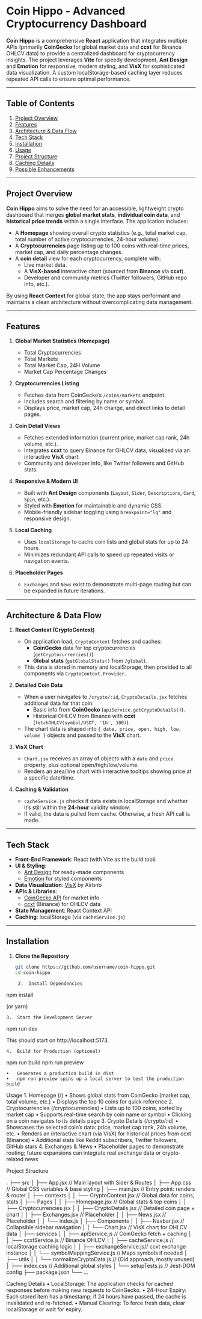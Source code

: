 # Coin Hippo - Advanced Cryptocurrency Dashboard

**Coin Hippo** is a comprehensive **React** application that integrates multiple APIs (primarily **CoinGecko** for global market data and **ccxt** for Binance OHLCV data) to provide a centralized dashboard for cryptocurrency insights. The project leverages **Vite** for speedy development, **Ant Design** and **Emotion** for responsive, modern styling, and **VisX** for sophisticated data visualization. A custom localStorage-based caching layer reduces repeated API calls to ensure optimal performance.

---

## Table of Contents
1. [Project Overview](#project-overview)  
2. [Features](#features)  
3. [Architecture & Data Flow](#architecture--data-flow)  
4. [Tech Stack](#tech-stack)  
5. [Installation](#installation)  
6. [Usage](#usage)  
7. [Project Structure](#project-structure)  
8. [Caching Details](#caching-details)  
9. [Possible Enhancements](#possible-enhancements)

---

## Project Overview

**Coin Hippo** aims to solve the need for an accessible, lightweight crypto dashboard that merges **global market stats**, **individual coin data**, and **historical price trends** within a single interface. The application includes:

- A **Homepage** showing overall crypto statistics (e.g., total market cap, total number of active cryptocurrencies, 24-hour volume).
- A **Cryptocurrencies** page listing up to 100 coins with real-time prices, market cap, and daily percentage changes.
- A **coin detail** view for each cryptocurrency, complete with:
  - Live market data.
  - A **VisX-based** interactive chart (sourced from **Binance** via **ccxt**).
  - Developer and community metrics (Twitter followers, GitHub repo info, etc.).

By using **React Context** for global state, the app stays performant and maintains a clean architecture without overcomplicating data management.

---

## Features

1. **Global Market Statistics (Homepage)**  
   - Total Cryptocurrencies  
   - Total Markets  
   - Total Market Cap, 24H Volume  
   - Market Cap Percentage Changes  

2. **Cryptocurrencies Listing**  
   - Fetches data from CoinGecko’s `/coins/markets` endpoint.  
   - Includes search and filtering by name or symbol.  
   - Displays price, market cap, 24h change, and direct links to detail pages.

3. **Coin Detail Views**  
   - Fetches extended information (current price, market cap rank, 24h volume, etc.).  
   - Integrates **ccxt** to query Binance for OHLCV data, visualized via an interactive **VisX** chart.  
   - Community and developer info, like Twitter followers and GitHub stats.

4. **Responsive & Modern UI**  
   - Built with **Ant Design** components (`Layout`, `Sider`, `Descriptions`, `Card`, `Spin`, etc.).  
   - Styled with **Emotion** for maintainable and dynamic CSS.  
   - Mobile-friendly sidebar toggling using `breakpoint="lg"` and responsive design.

5. **Local Caching**  
   - Uses `localStorage` to cache coin lists and global stats for up to 24 hours.  
   - Minimizes redundant API calls to speed up repeated visits or navigation events.

6. **Placeholder Pages**  
   - `Exchanges` and `News` exist to demonstrate multi-page routing but can be expanded in future iterations.

---

## Architecture & Data Flow

1. **React Context (CryptoContext)**  
   - On application load, `CryptoContext` fetches and caches:
     - **CoinGecko** data for top cryptocurrencies (`getCryptocurrencies()`).
     - **Global stats** (`getGlobalStats()` from `/global`).
   - This data is stored in memory and localStorage, then provided to all components via `CryptoContext.Provider`.

2. **Detailed Coin Data**  
   - When a user navigates to `/crypto/:id`, `CryptoDetails.jsx` fetches additional data for that coin:
     - Basic info from **CoinGecko** (`apiService.getCryptoDetails()`).
     - Historical OHLCV from Binance with **ccxt** (`fetchOHLCV(symbol/USDT, '1h', 100)`).
   - The chart data is shaped into `{ date, price, open, high, low, volume }` objects and passed to the **VisX** chart.

3. **VisX Chart**  
   - `Chart.jsx` receives an array of objects with a `date` and `price` property, plus optional open/high/low/volume.  
   - Renders an area/line chart with interactive tooltips showing price at a specific date/time.

4. **Caching & Validation**  
   - `cacheService.js` checks if data exists in localStorage and whether it’s still within the **24-hour** validity window.  
   - If valid, the data is pulled from cache. Otherwise, a fresh API call is made.

---

## Tech Stack

- **Front-End Framework**: React (with Vite as the build tool)
- **UI & Styling**:  
  - [Ant Design](https://ant.design/) for ready-made components  
  - [Emotion](https://emotion.sh/docs/styled) for styled components  
- **Data Visualization**: [VisX](https://airbnb.io/visx/) by Airbnb  
- **APIs & Libraries**:  
  - [CoinGecko API](https://www.coingecko.com/en/api) for market info  
  - [ccxt](https://github.com/ccxt/ccxt) (Binance) for OHLCV data  
- **State Management**: React Context API  
- **Caching**: localStorage (via `cacheService.js`)

---

## Installation

1. **Clone the Repository**  
   ```bash
   git clone https://github.com/username/coin-hippo.git
   cd coin-hippo

	2.	Install Dependencies

npm install

(or yarn)

	3.	Start the Development Server

npm run dev

This should start on http://localhost:5173.

	4.	Build for Production (optional)

npm run build
npm run preview

	•	Generates a production build in dist
	•	npm run preview spins up a local server to test the production build

Usage
	1.	Homepage (/)
	•	Shows global stats from CoinGecko (market cap, total volume, etc.)
	•	Displays the top 10 coins for quick reference
	2.	Cryptocurrencies (/cryptocurrencies)
	•	Lists up to 100 coins, sorted by market cap
	•	Supports real-time search by coin name or symbol
	•	Clicking on a coin navigates to its details page
	3.	Crypto Details (/crypto/:id)
	•	Showcases the selected coin’s data: price, market cap rank, 24h volume, etc.
	•	Renders an interactive chart (via VisX) for historical prices from ccxt (Binance)
	•	Additional stats like Reddit subscribers, Twitter followers, GitHub stars
	4.	Exchanges & News
	•	Placeholder pages to demonstrate routing; future expansions can integrate real exchange data or crypto-related news

Project Structure

.
├── src
│   ├── App.jsx               // Main layout with Sider & Routes
│   ├── App.css               // Global CSS variables & base styling
│   ├── main.jsx              // Entry point: renders <App /> & router
│   ├── contexts
│   │   └── CryptoContext.jsx // Global data for coins, stats
│   ├── Pages
│   │   ├── Homepage.jsx      // Global stats & top coins
│   │   ├── Cryptocurrencies.jsx
│   │   ├── CryptoDetails.jsx // Detailed coin page + chart
│   │   ├── Exchanges.jsx     // Placeholder
│   │   ├── News.jsx          // Placeholder
│   │   └── index.js
│   ├── Components
│   │   ├── Navbar.jsx        // Collapsible sidebar navigation
│   │   └── Chart.jsx         // VisX chart for OHLCV data
│   ├── services
│   │   ├── apiService.js     // CoinGecko fetch + caching
│   │   ├── ccxtService.js    // Binance OHLCV
│   │   ├── cacheService.js   // localStorage caching logic
│   │   ├── exchangeService.js// ccxt exchange instance
│   │   └── symbolMappingService.js // Maps symbols if needed
│   ├── utils
│   │   └── normalizeCryptoData.js  // (Old approach, mostly unused)
│   ├── index.css             // Additional global styles
│   └── setupTests.js         // Jest-DOM config
├── package.json
└── ...

Caching Details
	•	LocalStorage: The application checks for cached responses before making new requests to CoinGecko.
	•	24-Hour Expiry: Each stored item has a timestamp; if 24 hours have passed, the cache is invalidated and re-fetched.
	•	Manual Clearing: To force fresh data, clear localStorage or wait for expiry.
